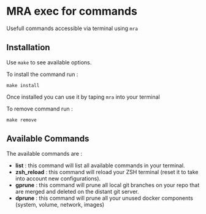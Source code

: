 # MRA exec for commands
Usefull commands accessible via terminal using `mra`

## Installation
Use `make` to see available options. 

To install the command run :
```
make install
```
Once installed you can use it by taping `mra` into your terminal

To remove command run : 
```
make remove
```

## Available Commands

The available commands are :
- __list__ : this command will list all available commands in your terminal.
- __zsh_reload__ : this command will reload your ZSH terminal (reset it to take into account new configurations).
- __gprune__ : this command will prune all local git branches on your repo that are merged and deleted on the distant git server.
- __dprune__ : this command will prune all your unused docker components (system, volume, network, images)
